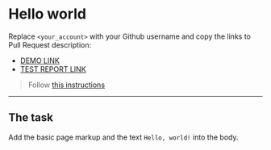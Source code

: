 # Hello world

Replace `<your_account>` with your Github username and copy the links to Pull Request description:

- [DEMO LINK](https://Taras-1.github.io/layout_hello-world/)
- [TEST REPORT LINK](https://Taras-1.github.io/layout_hello-world/report/html_report/)

> Follow [this instructions](https://mate-academy.github.io/layout_task-guideline/#how-to-solve-the-layout-tasks-on-github)

---

## The task

Add the basic page markup and the text `Hello, world!` into the body.
